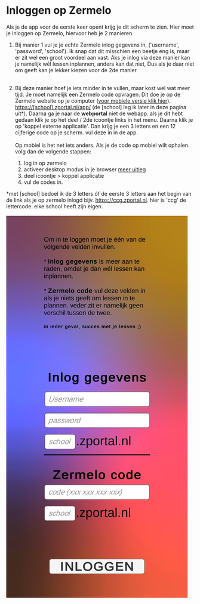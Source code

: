 # Inloggen op Zermelo

Als je de app voor de eerste keer opent krijg je dit scherm te zien. 
Hier moet je inloggen op Zermelo, hiervoor heb je 2 manieren.

1) Bij manier 1 vul je je echte Zermelo inlog gegevens in, ('username', 'password', 'school'). Ik snap dat dit misschien een beetje eng is, maar er zit wel een groot voordeel aan vast. Aks je inlog via deze manier kan je namelijk wél lessen inplannen, anders kan dat niet, Dus als je daar niet om geeft kan je lekker kiezen voor de 2de manier.<br><br>

2) Bij deze manier hoef je iets minder in te vullen, maar kost wel wat meer tijd. Je moet namelijk een Zermelo code opvragen. Dit doe je op de Zermelo website op je computer ([voor mobiele versie klik hier](#ZermeloCodeMobiel)). [https://[school].zportal.nl/app/]() (de [school] leg ik later in deze pagina uit*). Daarna ga je naar de **webportal** niet de webapp. als je dit hebt gedaan klik je op het deel / 2de icoontje links in het menu. Daarna klik je op 'koppel externe applicatie'. Dan krijg je een 3 letters en een 12 cijferige code op je scherm. vul deze in in de app.
 <br><br> Op mobiel is het net iets anders. Als je de code op mobiel wilt ophalen. volg dan de volgende stappen: 
   1) log in op zermelo
   2) activeer desktop modus in je browser [meer uitleg](https://helpdeskgeek.com/how-to/how-to-activate-desktop-mode-in-any-browser-on-android-ios)
   3) deel icoontje > koppel applicatie
   4) vul de codes in.
   

*met [school] bedoel ik de 3 letters óf de eerste 3 letters aan het begin van de link als je op zermelo inlogd bijv. https://ccg.zportal.nl. hier is 'ccg' de lettercode. elke school heeft zijn eigen.<br><br>
![](Assets/InloggenOpZermelo.jpg)